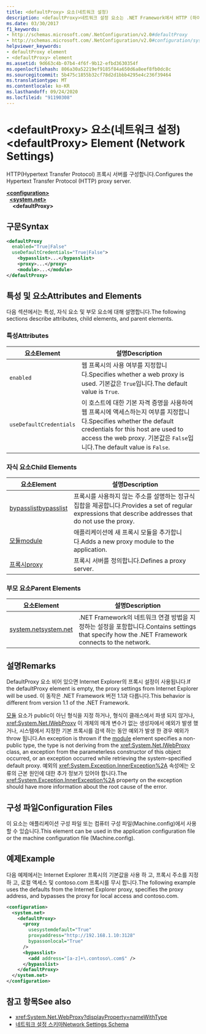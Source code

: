 ```yaml
---
title: <defaultProxy> 요소(네트워크 설정)
description: <defaultProxy>네트워크 설정 요소는 .NET Framework에서 HTTP (하이퍼텍스트 전송 프로토콜) 프록시 서버를 구성 합니다.
ms.date: 03/30/2017
f1_keywords:
- http://schemas.microsoft.com/.NetConfiguration/v2.0#defaultProxy
- http://schemas.microsoft.com/.NetConfiguration/v2.0#configuration/system.net/defaultProxy
helpviewer_keywords:
- defaultProxy element
- <defaultProxy> element
ms.assetid: 9d663c4b-07b4-4f6f-9b12-efbd3630354f
ms.openlocfilehash: 806a30a52219ef9185f84a650d6a8eef8fb0dc8c
ms.sourcegitcommit: 5b475c1855b32cf78d2d1bbb4295e4c236f39464
ms.translationtype: MT
ms.contentlocale: ko-KR
ms.lasthandoff: 09/24/2020
ms.locfileid: "91190308"
---
```

# <a name="defaultproxy-element-network-settings"></a><span data-ttu-id="f090b-103">\<defaultProxy> 요소(네트워크 설정)</span><span class="sxs-lookup"><span data-stu-id="f090b-103">\<defaultProxy> Element (Network Settings)</span></span>

<span data-ttu-id="f090b-104">HTTP(Hypertext Transfer Protocol) 프록시 서버를 구성합니다.</span><span class="sxs-lookup"><span data-stu-id="f090b-104">Configures the Hypertext Transfer Protocol (HTTP) proxy server.</span></span>  
  
[**\<configuration>**](../configuration-element.md)  
&nbsp;&nbsp;[**\<system.net>**](system-net-element-network-settings.md)  
&nbsp;&nbsp;&nbsp;&nbsp;**\<defaultProxy>**  
  
## <a name="syntax"></a><span data-ttu-id="f090b-105">구문</span><span class="sxs-lookup"><span data-stu-id="f090b-105">Syntax</span></span>  
  
```xml  
<defaultProxy  
  enabled="True|False"  
  useDefaultCredentials="True|False">  
    <bypasslist>...</bypasslist>  
    <proxy>...</proxy>  
    <module>...</module>  
</defaultProxy>
```  
  
## <a name="attributes-and-elements"></a><span data-ttu-id="f090b-106">특성 및 요소</span><span class="sxs-lookup"><span data-stu-id="f090b-106">Attributes and Elements</span></span>  

 <span data-ttu-id="f090b-107">다음 섹션에서는 특성, 자식 요소 및 부모 요소에 대해 설명합니다.</span><span class="sxs-lookup"><span data-stu-id="f090b-107">The following sections describe attributes, child elements, and parent elements.</span></span>  
  
### <a name="attributes"></a><span data-ttu-id="f090b-108">특성</span><span class="sxs-lookup"><span data-stu-id="f090b-108">Attributes</span></span>  
  
|<span data-ttu-id="f090b-109">**요소**</span><span class="sxs-lookup"><span data-stu-id="f090b-109">**Element**</span></span>|<span data-ttu-id="f090b-110">**설명**</span><span class="sxs-lookup"><span data-stu-id="f090b-110">**Description**</span></span>|  
|-----------------|---------------------|  
|`enabled`|<span data-ttu-id="f090b-111">웹 프록시의 사용 여부를 지정합니다.</span><span class="sxs-lookup"><span data-stu-id="f090b-111">Specifies whether a web proxy is used.</span></span> <span data-ttu-id="f090b-112">기본값은 `True`입니다.</span><span class="sxs-lookup"><span data-stu-id="f090b-112">The default value is `True`.</span></span>|  
|`useDefaultCredentials`|<span data-ttu-id="f090b-113">이 호스트에 대한 기본 자격 증명을 사용하여 웹 프록시에 액세스하는지 여부를 지정합니다.</span><span class="sxs-lookup"><span data-stu-id="f090b-113">Specifies whether the default credentials for this host are used to access the web proxy.</span></span> <span data-ttu-id="f090b-114">기본값은 `False`입니다.</span><span class="sxs-lookup"><span data-stu-id="f090b-114">The default value is `False`.</span></span>|  
  
### <a name="child-elements"></a><span data-ttu-id="f090b-115">자식 요소</span><span class="sxs-lookup"><span data-stu-id="f090b-115">Child Elements</span></span>  
  
|<span data-ttu-id="f090b-116">**요소**</span><span class="sxs-lookup"><span data-stu-id="f090b-116">**Element**</span></span>|<span data-ttu-id="f090b-117">**설명**</span><span class="sxs-lookup"><span data-stu-id="f090b-117">**Description**</span></span>|  
|-----------------|---------------------|  
|[<span data-ttu-id="f090b-118">bypasslist</span><span class="sxs-lookup"><span data-stu-id="f090b-118">bypasslist</span></span>](bypasslist-element-network-settings.md)|<span data-ttu-id="f090b-119">프록시를 사용하지 않는 주소를 설명하는 정규식 집합을 제공합니다.</span><span class="sxs-lookup"><span data-stu-id="f090b-119">Provides a set of regular expressions that describe addresses that do not use the proxy.</span></span>|  
|[<span data-ttu-id="f090b-120">모듈</span><span class="sxs-lookup"><span data-stu-id="f090b-120">module</span></span>](module-element-network-settings.md)|<span data-ttu-id="f090b-121">애플리케이션에 새 프록시 모듈을 추가합니다.</span><span class="sxs-lookup"><span data-stu-id="f090b-121">Adds a new proxy module to the application.</span></span>|  
|[<span data-ttu-id="f090b-122">프록시</span><span class="sxs-lookup"><span data-stu-id="f090b-122">proxy</span></span>](proxy-element-network-settings.md)|<span data-ttu-id="f090b-123">프록시 서버를 정의합니다.</span><span class="sxs-lookup"><span data-stu-id="f090b-123">Defines a proxy server.</span></span>|  
  
### <a name="parent-elements"></a><span data-ttu-id="f090b-124">부모 요소</span><span class="sxs-lookup"><span data-stu-id="f090b-124">Parent Elements</span></span>  
  
|<span data-ttu-id="f090b-125">**요소**</span><span class="sxs-lookup"><span data-stu-id="f090b-125">**Element**</span></span>|<span data-ttu-id="f090b-126">**설명**</span><span class="sxs-lookup"><span data-stu-id="f090b-126">**Description**</span></span>|  
|-----------------|---------------------|  
|[<span data-ttu-id="f090b-127">system.net</span><span class="sxs-lookup"><span data-stu-id="f090b-127">system.net</span></span>](system-net-element-network-settings.md)|<span data-ttu-id="f090b-128">.NET Framework의 네트워크 연결 방법을 지정하는 설정을 포함합니다.</span><span class="sxs-lookup"><span data-stu-id="f090b-128">Contains settings that specify how the .NET Framework connects to the network.</span></span>|  
  
## <a name="remarks"></a><span data-ttu-id="f090b-129">설명</span><span class="sxs-lookup"><span data-stu-id="f090b-129">Remarks</span></span>  

 <span data-ttu-id="f090b-130">DefaultProxy 요소 비어 있으면 Internet Explorer의 프록시 설정이 사용됩니다.</span><span class="sxs-lookup"><span data-stu-id="f090b-130">If the defaultProxy element is empty, the proxy settings from Internet Explorer will be used.</span></span> <span data-ttu-id="f090b-131">이 동작은 .NET Framework 버전 1.1과 다릅니다.</span><span class="sxs-lookup"><span data-stu-id="f090b-131">This behavior is different from version 1.1 of the .NET Framework.</span></span>  
  
 <span data-ttu-id="f090b-132">[모듈](module-element-network-settings.md) 요소가 public이 아닌 형식을 지정 하거나, 형식이 클래스에서 파생 되지 않거나, <xref:System.Net.IWebProxy> 이 개체의 매개 변수가 없는 생성자에서 예외가 발생 했거나, 시스템에서 지정한 기본 프록시를 검색 하는 동안 예외가 발생 한 경우 예외가 throw 됩니다.</span><span class="sxs-lookup"><span data-stu-id="f090b-132">An exception is thrown if the [module](module-element-network-settings.md) element specifies a non-public type, the type is not deriving from the <xref:System.Net.IWebProxy> class, an exception from the parameterless constructor of this object occurred, or an exception occurred while retrieving the system-specified default proxy.</span></span> <span data-ttu-id="f090b-133">예외의 <xref:System.Exception.InnerException%2A> 속성에는 오류의 근본 원인에 대한 추가 정보가 있어야 합니다.</span><span class="sxs-lookup"><span data-stu-id="f090b-133">The <xref:System.Exception.InnerException%2A> property on the exception should have more information about the root cause of the error.</span></span>  
  
## <a name="configuration-files"></a><span data-ttu-id="f090b-134">구성 파일</span><span class="sxs-lookup"><span data-stu-id="f090b-134">Configuration Files</span></span>  

 <span data-ttu-id="f090b-135">이 요소는 애플리케이션 구성 파일 또는 컴퓨터 구성 파일(Machine.config)에서 사용할 수 있습니다.</span><span class="sxs-lookup"><span data-stu-id="f090b-135">This element can be used in the application configuration file or the machine configuration file (Machine.config).</span></span>  
  
## <a name="example"></a><span data-ttu-id="f090b-136">예제</span><span class="sxs-lookup"><span data-stu-id="f090b-136">Example</span></span>  

 <span data-ttu-id="f090b-137">다음 예제에서는 Internet Explorer 프록시의 기본값을 사용 하 고, 프록시 주소를 지정 하 고, 로컬 액세스 및 contoso.com 프록시를 무시 합니다.</span><span class="sxs-lookup"><span data-stu-id="f090b-137">The following example uses the defaults from the Internet Explorer proxy, specifies the proxy address, and bypasses the proxy for local access and contoso.com.</span></span>  
  
```xml  
<configuration>  
  <system.net>  
    <defaultProxy>  
      <proxy  
        usesystemdefault="True"  
        proxyaddress="http://192.168.1.10:3128"  
        bypassonlocal="True"  
      />  
      <bypasslist>  
        <add address="[a-z]+\.contoso\.com$" />  
      </bypasslist>  
    </defaultProxy>  
  </system.net>  
</configuration>  
```  
  
## <a name="see-also"></a><span data-ttu-id="f090b-138">참고 항목</span><span class="sxs-lookup"><span data-stu-id="f090b-138">See also</span></span>

- <xref:System.Net.WebProxy?displayProperty=nameWithType>
- [<span data-ttu-id="f090b-139">네트워크 설정 스키마</span><span class="sxs-lookup"><span data-stu-id="f090b-139">Network Settings Schema</span></span>](index.md)
